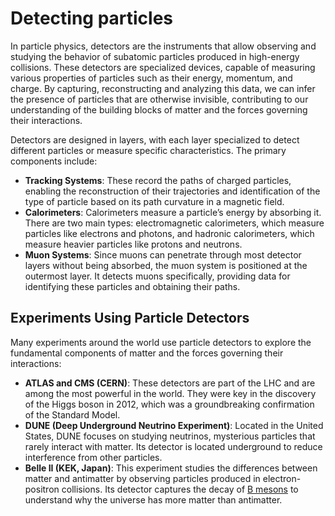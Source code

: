 # Detecting particles
In particle physics, detectors are the instruments that allow observing and studying the behavior of subatomic particles produced in high-energy collisions. These detectors are specialized devices, capable of measuring various properties of particles such as their energy, momentum, and charge. By capturing, reconstructing and analyzing this data, we can infer the presence of particles that are otherwise invisible, contributing to our understanding of the building blocks of matter and the forces governing their interactions.

Detectors are designed in layers, with each layer specialized to detect different particles or measure specific characteristics. The primary components include:

- **Tracking Systems**: These record the paths of charged particles, enabling the reconstruction of their trajectories and identification of the type of particle based on its path curvature in a magnetic field.
- **Calorimeters**: Calorimeters measure a particle’s energy by absorbing it. There are two main types: electromagnetic calorimeters, which measure particles like electrons and photons, and hadronic calorimeters, which measure heavier particles like protons and neutrons.
- **Muon Systems**: Since muons can penetrate through most detector layers without being absorbed, the muon system is positioned at the outermost layer. It detects muons specifically, providing data for identifying these particles and obtaining their paths.

## Experiments Using Particle Detectors
Many experiments around the world use particle detectors to explore the fundamental components of matter and the forces governing their interactions:

- **ATLAS and CMS (CERN)**: These detectors are part of the LHC and are among the most powerful in the world. They were key in the discovery of the Higgs boson in 2012, which was a groundbreaking confirmation of the Standard Model.
- **DUNE (Deep Underground Neutrino Experiment)**: Located in the United States, DUNE focuses on studying neutrinos, mysterious particles that rarely interact with matter. Its detector is located underground to reduce interference from other particles.
- **Belle II (KEK, Japan)**: This experiment studies the differences between matter and antimatter by observing particles produced in electron-positron collisions. Its detector captures the decay of [B mesons](https://en.wikipedia.org/wiki/B_meson) to understand why the universe has more matter than antimatter.
